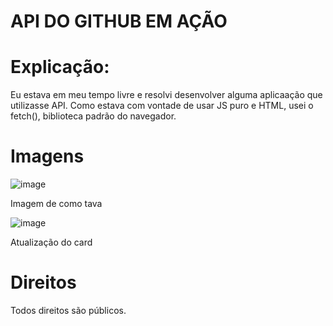 # API DO GITHUB EM AÇÃO

# Explicação:

Eu estava em meu tempo livre e resolvi desenvolver alguma aplicaação que utilizasse API.
Como estava com vontade de usar JS puro e HTML, usei o fetch(), biblioteca padrão do navegador.

# Imagens

![image](https://user-images.githubusercontent.com/69097449/124409039-eaeb2080-dd1d-11eb-8395-8153c3c1b4ea.png)

Imagem de como tava

![image](https://user-images.githubusercontent.com/69097449/124857328-81b81700-df82-11eb-9d12-beda73c8d331.png)

Atualização do card


# Direitos

Todos direitos são públicos.
